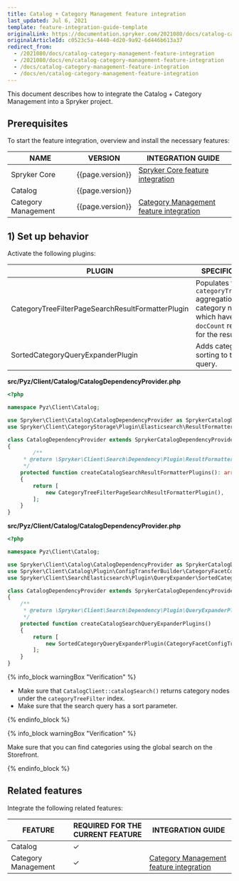 ```yaml
---
title: Catalog + Category Management feature integration
last_updated: Jul 6, 2021
template: feature-integration-guide-template
originalLink: https://documentation.spryker.com/2021080/docs/catalog-category-management-feature-integration
originalArticleId: c0523c5a-4440-4d20-9a92-6d446b613a37
redirect_from:
  - /2021080/docs/catalog-category-management-feature-integration
  - /2021080/docs/en/catalog-category-management-feature-integration
  - /docs/catalog-category-management-feature-integration
  - /docs/en/catalog-category-management-feature-integration
---
```


This document describes how to integrate the Catalog + Category Management into a Spryker project. 

## Prerequisites

To start the feature integration, overview and install the necessary features:

| NAME                | VERSION | INTEGRATION GUIDE                                            |
| ------------------- | ------- | ------------------------------------------------------------ |
| Spryker Core        | {{page.version}}  | [Spryker Сore feature integration](/docs/scos/dev/feature-integration-guides/{{page.version}}/spryker-core-feature-integration.html) |
| Catalog             | {{page.version}}  |  |
| Category Management | {{page.version}}  | [Category Management feature integration](/docs/scos/dev/feature-integration-guides/{{page.version}}/category-management-feature-integration.html) |

## 1) Set up behavior

Activate the following plugins:

| PLUGIN  | SPECIFICATION  | PREREQUISITES | NAMESPACE  |
| -------------- | --------------- | ------------- | ---------------- |
| CategoryTreeFilterPageSearchResultFormatterPlugin | Populates the `categoryTreeFilter` aggregation with category nodes which have the `docCount` relevant for the result set. |               | Spryker\Client\CategoryStorage\Plugin\Elasticsearch\ResultFormatter |
| SortedCategoryQueryExpanderPlugin                 | Adds category sorting to the base query.                     |               | Spryker\Client\SearchElasticsearch\Plugin\QueryExpander      |

**src/Pyz/Client/Catalog/CatalogDependencyProvider.php**

```php
<?php

namespace Pyz\Client\Catalog;

use Spryker\Client\Catalog\CatalogDependencyProvider as SprykerCatalogDependencyProvider;
use Spryker\Client\CategoryStorage\Plugin\Elasticsearch\ResultFormatter\CategoryTreeFilterPageSearchResultFormatterPlugin;

class CatalogDependencyProvider extends SprykerCatalogDependencyProvider
{
        /**
     * @return \Spryker\Client\Search\Dependency\Plugin\ResultFormatterPluginInterface[]|\Spryker\Client\SearchExtension\Dependency\Plugin\ResultFormatterPluginInterface[]
     */
    protected function createCatalogSearchResultFormatterPlugins(): array
    {
        return [
            new CategoryTreeFilterPageSearchResultFormatterPlugin(),
        ];
    }
}
```



**src/Pyz/Client/Catalog/CatalogDependencyProvider.php**

```php
<?php

namespace Pyz\Client\Catalog;

use Spryker\Client\Catalog\CatalogDependencyProvider as SprykerCatalogDependencyProvider;
use Spryker\Client\Catalog\Plugin\ConfigTransferBuilder\CategoryFacetConfigTransferBuilderPlugin;
use Spryker\Client\SearchElasticsearch\Plugin\QueryExpander\SortedCategoryQueryExpanderPlugin;

class CatalogDependencyProvider extends SprykerCatalogDependencyProvider
{
    /**
     * @return \Spryker\Client\Search\Dependency\Plugin\QueryExpanderPluginInterface[]|\Spryker\Client\SearchExtension\Dependency\Plugin\QueryExpanderPluginInterface[]
     */
    protected function createCatalogSearchQueryExpanderPlugins()
    {
        return [
            new SortedCategoryQueryExpanderPlugin(CategoryFacetConfigTransferBuilderPlugin::PARAMETER_NAME),
        ];
    }
}
```

{% info_block warningBox "Verification" %}

- Make sure that `CatalogClient::catalogSearch()` returns category nodes under the `categoryTreeFilter` index.
- Make sure that the search query has a sort parameter.

{% endinfo_block %}

{% info_block warningBox "Verification" %}

Make sure that you can find categories using the global search on the Storefront. 

{% endinfo_block %}

## Related features

Integrate the following related features:
 

| FEATURE  | REQUIRED FOR THE CURRENT FEATURE | INTEGRATION GUIDE     |
| ------------- | ---------------- | -------------------- |
| Catalog             |      ✓     | |
| Category Management |      ✓     | [Category Management feature integration](/docs/scos/dev/feature-integration-guides/{{page.version}}/category-management-feature-integration.html) |

